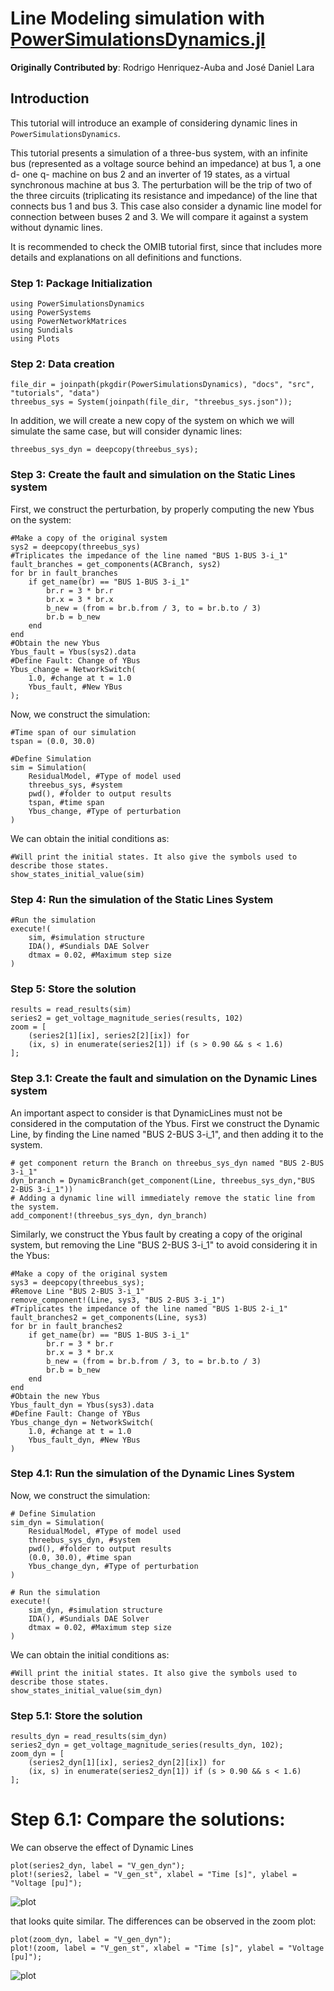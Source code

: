 # Line Modeling simulation with [PowerSimulationsDynamics.jl](https://github.com/NREL-Sienna/PowerSimulationsDynamics.jl)

**Originally Contributed by**: Rodrigo Henriquez-Auba and José Daniel Lara

## Introduction

This tutorial will introduce an example of considering dynamic lines in `PowerSimulationsDynamics`.

This tutorial presents a simulation of a three-bus system, with an infinite bus (represented as a voltage source behind an impedance) at bus 1, a one d- one q- machine on bus 2 and an inverter of 19 states, as a virtual synchronous machine at bus 3. The perturbation will be the trip of two of the three circuits (triplicating its resistance and impedance) of the line that connects bus 1 and bus 3. This case also consider a dynamic line model for connection between buses 2 and 3. We will compare it against a system without dynamic lines.

It is recommended to check the OMIB tutorial first, since that includes more details and explanations on all definitions and functions.

### Step 1: Package Initialization

```@repl dyn_lines
using PowerSimulationsDynamics
using PowerSystems
using PowerNetworkMatrices
using Sundials
using Plots
```

### Step 2: Data creation

```@repl dyn_lines
file_dir = joinpath(pkgdir(PowerSimulationsDynamics), "docs", "src", "tutorials", "data")
threebus_sys = System(joinpath(file_dir, "threebus_sys.json"));
```

In addition, we will create a new copy of the system on which we will simulate the same case, but will consider dynamic lines:

```@repl dyn_lines
threebus_sys_dyn = deepcopy(threebus_sys);
```

### Step 3: Create the fault and simulation on the Static Lines system

First, we construct the perturbation, by properly computing the new Ybus on the system:

```@repl dyn_lines
#Make a copy of the original system
sys2 = deepcopy(threebus_sys)
#Triplicates the impedance of the line named "BUS 1-BUS 3-i_1"
fault_branches = get_components(ACBranch, sys2)
for br in fault_branches
    if get_name(br) == "BUS 1-BUS 3-i_1"
        br.r = 3 * br.r
        br.x = 3 * br.x
        b_new = (from = br.b.from / 3, to = br.b.to / 3)
        br.b = b_new
    end
end
#Obtain the new Ybus
Ybus_fault = Ybus(sys2).data
#Define Fault: Change of YBus
Ybus_change = NetworkSwitch(
    1.0, #change at t = 1.0
    Ybus_fault, #New YBus
);
```

Now, we construct the simulation:

```@repl dyn_lines
#Time span of our simulation
tspan = (0.0, 30.0)

#Define Simulation
sim = Simulation(
    ResidualModel, #Type of model used
    threebus_sys, #system
    pwd(), #folder to output results
    tspan, #time span
    Ybus_change, #Type of perturbation
)
```

We can obtain the initial conditions as:

```@repl dyn_lines
#Will print the initial states. It also give the symbols used to describe those states.
show_states_initial_value(sim)
```

### Step 4: Run the simulation of the Static Lines System

```@repl dyn_lines
#Run the simulation
execute!(
    sim, #simulation structure
    IDA(), #Sundials DAE Solver
    dtmax = 0.02, #Maximum step size
)
```

### Step 5: Store the solution

```@repl dyn_lines
results = read_results(sim)
series2 = get_voltage_magnitude_series(results, 102)
zoom = [
    (series2[1][ix], series2[2][ix]) for
    (ix, s) in enumerate(series2[1]) if (s > 0.90 && s < 1.6)
];
```

### Step 3.1: Create the fault and simulation on the Dynamic Lines system

An important aspect to consider is that DynamicLines must not be considered in the computation of the Ybus. First we construct the Dynamic Line, by finding the Line named "BUS 2-BUS 3-i_1", and then adding it to the system.

```@repl dyn_lines
# get component return the Branch on threebus_sys_dyn named "BUS 2-BUS 3-i_1"
dyn_branch = DynamicBranch(get_component(Line, threebus_sys_dyn,"BUS 2-BUS 3-i_1"))
# Adding a dynamic line will immediately remove the static line from the system.
add_component!(threebus_sys_dyn, dyn_branch)
```

Similarly, we construct the Ybus fault by creating a copy of the original system, but removing the Line "BUS 2-BUS 3-i_1" to avoid considering it in the Ybus:

```@repl dyn_lines
#Make a copy of the original system
sys3 = deepcopy(threebus_sys);
#Remove Line "BUS 2-BUS 3-i_1"
remove_component!(Line, sys3, "BUS 2-BUS 3-i_1")
#Triplicates the impedance of the line named "BUS 1-BUS 2-i_1"
fault_branches2 = get_components(Line, sys3)
for br in fault_branches2
    if get_name(br) == "BUS 1-BUS 3-i_1"
        br.r = 3 * br.r
        br.x = 3 * br.x
        b_new = (from = br.b.from / 3, to = br.b.to / 3)
        br.b = b_new
    end
end
#Obtain the new Ybus
Ybus_fault_dyn = Ybus(sys3).data
#Define Fault: Change of YBus
Ybus_change_dyn = NetworkSwitch(
    1.0, #change at t = 1.0
    Ybus_fault_dyn, #New YBus
)
```

### Step 4.1: Run the simulation of the Dynamic Lines System

Now, we construct the simulation:

```@repl dyn_lines
# Define Simulation
sim_dyn = Simulation(
    ResidualModel, #Type of model used
    threebus_sys_dyn, #system
    pwd(), #folder to output results
    (0.0, 30.0), #time span
    Ybus_change_dyn, #Type of perturbation
)
```

```@repl dyn_lines
# Run the simulation
execute!(
    sim_dyn, #simulation structure
    IDA(), #Sundials DAE Solver
    dtmax = 0.02, #Maximum step size
)
```

We can obtain the initial conditions as:

```@repl dyn_lines
#Will print the initial states. It also give the symbols used to describe those states.
show_states_initial_value(sim_dyn)
```

### Step 5.1: Store the solution

```@repl dyn_lines
results_dyn = read_results(sim_dyn)
series2_dyn = get_voltage_magnitude_series(results_dyn, 102);
zoom_dyn = [
    (series2_dyn[1][ix], series2_dyn[2][ix]) for
    (ix, s) in enumerate(series2_dyn[1]) if (s > 0.90 && s < 1.6)
];
```

# Step 6.1: Compare the solutions:

We can observe the effect of Dynamic Lines

```@repl dyn_lines
plot(series2_dyn, label = "V_gen_dyn");
plot!(series2, label = "V_gen_st", xlabel = "Time [s]", ylabel = "Voltage [pu]");
```

![plot](figs/plot_dynlines.svg)

that looks quite similar. The differences can be observed in the zoom plot:

```@repl dyn_lines
plot(zoom_dyn, label = "V_gen_dyn");
plot!(zoom, label = "V_gen_st", xlabel = "Time [s]", ylabel = "Voltage [pu]");
```

![plot](figs/plot_dynlines_zoom.svg)
